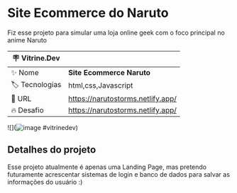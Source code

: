 # Site Ecommerce do Naruto

Fiz esse projeto para simular uma loja online geek com o foco principal no anime Naruto

| :placard: Vitrine.Dev |     |
| -------------  | --- |
| :sparkles: Nome        | **Site Ecommerce Naruto**
| :label: Tecnologias | html,css,Javascript
| :rocket: URL         | https://narutostorms.netlify.app/
| :fire: Desafio     | https://narutostorms.netlify.app/

<!-- Inserir imagem com a #vitrinedev ao final do link -->
![](![image](https://user-images.githubusercontent.com/77454609/204747297-cc9e34c2-7645-419f-a5ac-64df6fd97eb6.png)
#vitrinedev)

## Detalhes do projeto

Esse projeto atualmente é apenas uma Landing Page, mas pretendo futuramente acrescentar sistemas de login e banco de dados para salvar as informações do usuário :)
